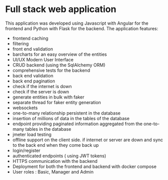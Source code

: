 # Full stack web application
This application was developed using Javascript with Angular for the frontend and Python with Flask for the backend. The application features: 
- frontend caching
- filtering
- front end validation
- barcharts for an easy overview of the entities
- UI/UX Modern User Interface
- CRUD backend (using the SqlAlchemy ORM)
- comprehensive tests for the backend
- back end validation
- back end pagination
- check if the internet is down
- check if the server is down
- generate entities in bulk with faker
- separate thread for faker entity generation
- websockets
- one-to-many relationship persistent in the database
- insertion of millions of data in the tables of the database
- endpoint providing paginated information aggregated from the one-to-many tables in
the database
- jmeter load testing
- offline support on the client side. if internet or server are down and sync to the back
end when they come back up
- login/register
- authenticated endpoints ( using JWT tokens)
- HTTPS communication with the backend
- Deployment for both the frontend and backend with docker compose
- User roles : Basic, Manager and Admin
